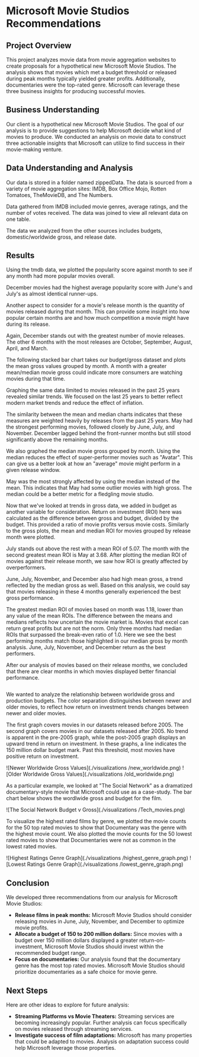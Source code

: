 # Microsoft Movie Studios Recommendations

## Project Overview

This project analyzes movie data from movie aggregation websites to create proposals for a hypothetical new Microsoft Movie Studios. The analysis shows that movies which met a budget threshold or released during peak months typically yielded greater profits. Additionally, documentaries were the top-rated genre. Microsoft can leverage these three business insights for producing successful movies.

## Business Understanding

Our client is a hypothetical new Microsoft Movie Studios. The goal of our analysis is to provide suggestions to help Microsoft decide what kind of movies to produce. We conducted an analysis on movie data to construct three actionable insights that Microsoft can utilize to find success in their movie-making venture.

## Data Understanding and Analysis

Our data is stored in a folder named zippedData. The data is sourced from a variety of movie aggregation sites: IMDB, Box Office Mojo, Rotten Tomatoes, TheMovieDB, and The Numbers. 

Data gathered from IMDB included movie genres, average ratings, and the number of votes received. The data was joined to view all relevant data on one table. 

The data we analyzed from the other sources includes budgets, domestic/worldwide gross, and release date.

## Results

Using the tmdb data, we plotted the popularity score against month to see if any month had more popular movies overall.

December movies had the highest average popularity score with June's and July's as almost identical runner-ups.

Another aspect to consider for a movie's release month is the quantity of movies released during that month. This can provide some insight into how popular certain months are and how much competition a movie might have during its release.

Again, December stands out with the greatest number of movie releases. The other 6 months with the most releases are October, September, August, April, and March.

The following stacked bar chart takes our budget/gross dataset and plots the mean gross values grouped by month. A month with a greater mean/median movie gross could indicate more consumers are watching movies during that time.

Graphing the same data limited to movies released in the past 25 years revealed similar trends. We focused on the last 25 years to better reflect modern market trends and reduce the effect of inflation.

The similarity between the mean and median charts indicates that these measures are weighted heavily by releases from the past 25 years. May had the strongest performing movies, followed closely by June, July, and November. December lagged behind the front-runner months but still stood significantly above the remaining months.

We also graphed the median movie gross grouped by month. Using the median reduces the effect of super-performer movies such as "Avatar". This can give us a better look at how an "average" movie might perform in a given release window.

May was the most strongly affected by using the median instead of the mean. This indicates that May had some outlier movies with high gross. The median could be a better metric for a fledgling movie studio. 

Now that we've looked at trends in gross data, we added in budget as another variable for consideration. Return on investment (ROI) here was calculated as the difference between gross and budget, divided by the budget. This provided a ratio of movie profits versus movie costs. Similarly to the gross plots, the mean and median ROI for movies grouped by release month were plotted.

July stands out above the rest with a mean ROI of 5.07. The month with the second greatest mean ROI is May at 3.68. After plotting the median ROI of movies against their release month, we saw how ROI is greatly affected by overperformers.

June, July, November, and December also had high mean gross, a trend reflected by the median gross as well. Based on this analysis, we could say that movies releasing in these 4 months generally experienced the best gross performance. 

The greatest median ROI of movies based on month was 1.18, lower than any value of the mean ROIs. The difference between the means and medians reflects how uncertain the movie market is. Movies that excel can return great profits but are not the norm. Only three months had median ROIs that surpassed the break-even ratio of 1.0.  Here we see the best performing months match those highlighted in our median gross by month analysis. June, July, November, and December return as the best performers.

After our analysis of movies based on their release months, we concluded that there are clear months in which movies displayed better financial performance.


![]()

We wanted to analyze the relationship between worldwide gross and production budgets. The color separation distinguishes between newer and older movies, to reflect how return on investment trends changes between newer and older movies.

The first graph covers movies in our datasets released before 2005. The second graph covers movies in our datasets released after 2005. No trend is apparent in the pre-2005 graph, while the post-2005 graph displays an upward trend in return on investment.
In these graphs, a line indicates the 150 million dollar budget mark. Past this threshold, most movies have positive return on investment. 

![Newer Worldwide Gross Values](./visualizations
/new_worldwide.png)
![Older Worldwide Gross Values](./visualizations
/old_worldwide.png)

As a particular example, we looked at "The Social Network" as a dramatized documentary-style movie that Microsoft could use as a case-study. The bar chart below shows the wordlwide gross and budget for the film. 

![The Social Network Budget v Gross](./visualizations
/Tech_movies.png)

To visualize the highest rated films by genre, we plotted the movie counts for the 50 top rated movies to show that Documentary was the genre with the highest movie count. We also plotted the movie counts for the 50 lowest rated movies to show that Documentaries were not as common in the lowest rated movies.

![Highest Ratings Genre Graph](./visualizations
/highest_genre_graph.png)
![Lowest Ratings Genre Graph](./visualizations
/lowest_genre_graph.png)


## Conclusion

We developed three recommendations from our analysis for Microsoft Movie Studios:
- **Release films in peak months:** Microsoft Movie Studios should consider releasing movies in June, July, November, and December to optimize movie profits.
- **Allocate a budget of 150 to 200 million dollars:** Since movies with a budget over 150 million dollars displayed a greater return-on-investment, Microsoft Movie Studios should invest within the recommended budget range.
- **Focus on documentaries:** Our analysis found that the documentary genre has the most top rated movies. Microsoft Movie Studios should prioritize documentaries as a safe choice for movie genre.

## Next Steps

Here are other ideas to explore for future analysis:

- **Streaming Platforms vs Movie Theaters:** Streaming services are becoming increasingly popular. Further analysis can focus specifically on movies released through streaming services.
- **Investigate success of film adaptations:** Microsoft has many properties that could be adapted to movies. Analysis on adaptation success could help Microsoft leverage those properties.


